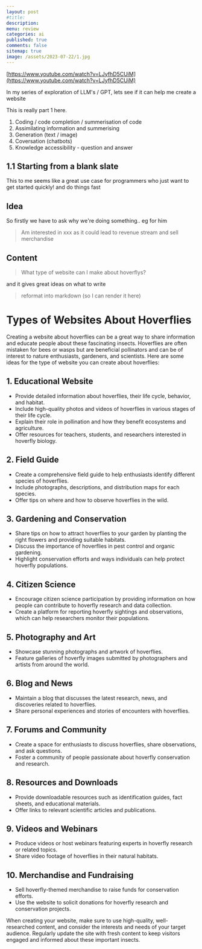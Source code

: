```yaml
---
layout: post
#title: 
description: 
menu: review
categories: ai 
published: true 
comments: false     
sitemap: true
image: /assets/2023-07-22/1.jpg
---
```


<!-- [![alt text](/assets/2023-07-22/1.jpg "email"){:width="800px"}](/assets/2023-07-22/1.jpg) -->
<!-- [![alt text](/assets/2023-08-01/1.jpg "email")](/assets/2023-08-01/1.jpg) -->

<!-- [![alt text](/assets/2023-08-23/3.jpg "email")](/assets/2023-08-23/3.jpg) -->


[https://www.youtube.com/watch?v=LJyfhD5CUiM](https://www.youtube.com/watch?v=LJyfhD5CUiM)


In my series of exploration of LLM's / GPT, lets see if it can help me create a website

This is really part 1 here. 

1. Coding / code completion / summerisation of code
2. Assimilating information and summerising 
3. Generation (text / image)
4. Coversation (chatbots)
5. Knowledge accessibility - question and answer 


## 1.1 Starting from a blank slate

This to me seems like a great use case for programmers who just want to get started quickly! and do things fast


## Idea

So firstly we have to ask why we're doing something.. eg for him

> Am interested in xxx as it could lead to revenue stream and sell merchandise



## Content

> What type of website can I make about hoverflys?

and it gives great ideas on what to write

> reformat into markdown (so I can render it here)

# Types of Websites About Hoverflies

Creating a website about hoverflies can be a great way to share information and educate people about these fascinating insects. Hoverflies are often mistaken for bees or wasps but are beneficial pollinators and can be of interest to nature enthusiasts, gardeners, and scientists. Here are some ideas for the type of website you can create about hoverflies:

## 1. Educational Website
- Provide detailed information about hoverflies, their life cycle, behavior, and habitat.
- Include high-quality photos and videos of hoverflies in various stages of their life cycle.
- Explain their role in pollination and how they benefit ecosystems and agriculture.
- Offer resources for teachers, students, and researchers interested in hoverfly biology.

## 2. Field Guide
- Create a comprehensive field guide to help enthusiasts identify different species of hoverflies.
- Include photographs, descriptions, and distribution maps for each species.
- Offer tips on where and how to observe hoverflies in the wild.

## 3. Gardening and Conservation
- Share tips on how to attract hoverflies to your garden by planting the right flowers and providing suitable habitats.
- Discuss the importance of hoverflies in pest control and organic gardening.
- Highlight conservation efforts and ways individuals can help protect hoverfly populations.

## 4. Citizen Science
- Encourage citizen science participation by providing information on how people can contribute to hoverfly research and data collection.
- Create a platform for reporting hoverfly sightings and observations, which can help researchers monitor their populations.

## 5. Photography and Art
- Showcase stunning photographs and artwork of hoverflies.
- Feature galleries of hoverfly images submitted by photographers and artists from around the world.

## 6. Blog and News
- Maintain a blog that discusses the latest research, news, and discoveries related to hoverflies.
- Share personal experiences and stories of encounters with hoverflies.

## 7. Forums and Community
- Create a space for enthusiasts to discuss hoverflies, share observations, and ask questions.
- Foster a community of people passionate about hoverfly conservation and research.

## 8. Resources and Downloads
- Provide downloadable resources such as identification guides, fact sheets, and educational materials.
- Offer links to relevant scientific articles and publications.

## 9. Videos and Webinars
- Produce videos or host webinars featuring experts in hoverfly research or related topics.
- Share video footage of hoverflies in their natural habitats.

## 10. Merchandise and Fundraising
- Sell hoverfly-themed merchandise to raise funds for conservation efforts.
- Use the website to solicit donations for hoverfly research and conservation projects.

When creating your website, make sure to use high-quality, well-researched content, and consider the interests and needs of your target audience. Regularly update the site with fresh content to keep visitors engaged and informed about these important insects.


